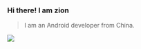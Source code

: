 ### Hi there! I am zion

> I am an Android developer from China. 

<!--
- 🔭 I’m currently working on Android
- 🌱 I’m currently learning Kotlin
- 👯 I’m looking to collaborate on ...
- 🤔 I’m looking for help with ...
- 💬 Ask me about ...

- 😄 Pronouns: ...
- ⚡ Fun fact: ...
-->

<a href="https://github.com/anuraghazra/github-readme-stats">
  <img align="center" src="https://github-readme-stats.vercel.app/api?username=zion223&layout=compact&show_icons=true" />
</a>

<!--[![zion223's github stats](https://github-readme-stats.vercel.app/api?username=zion223)](https://github.com/anuraghazra/github-readme-stats)
[![Top Langs](https://github-readme-stats.vercel.app/api/top-langs/?username=zion223&layout=compact)](https://github.com/anuraghazra/github-readme-stats)-->

